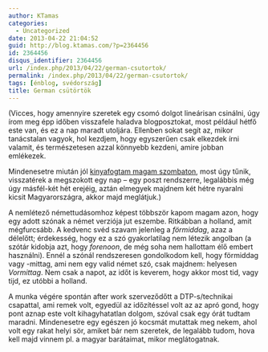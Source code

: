 ```yaml
---
author: KTamas
categories:
  - Uncategorized
date: 2013-04-22 21:04:52
guid: http://blog.ktamas.com/?p=2364456
id: 2364456
disqus_identifier: 2364456
url: /index.php/2013/04/22/german-csutortok/
permalink: /index.php/2013/04/22/german-csutortok/
tags: [énblog, svédország]
title: German csütörtök
---
```


(Vicces, hogy amennyire szeretek egy csomó dolgot lineárisan csinálni, úgy írom meg épp időben visszafele haladva blogposztokat, most például hétfő este van, és ez a nap maradt utoljára. Ellenben sokat segít az, mikor tanácstalan vagyok, hol kezdjem, hogy egyszerűen csak elkezdek írni valamit, és természetesen azzal könnyebb kezdeni, amire jobban emlékezek.

Mindenesetre miután jól [kinyafogtam magam szombaton](http://blog.ktamas.com/index.php/2013/04/20/irrital/), most úgy tűnik, visszatérek a megszokott egy nap &#8211; egy poszt rendszerre, legalábbis még úgy másfél-két hét erejéig, aztán elmegyek majdnem két hétre nyaralni kicsit Magyarországra, akkor majd meglátjuk.)

A nemlétező némettudásomhoz képest többször kapom magam azon, hogy egy adott szónak a német verziója jut eszembe. Ritkábban a holland, amit mégfurcsább. A kedvenc svéd szavam jelenleg a _förmiddag_, azaz a délelőtt; érdekesség, hogy ez a szó gyakorlatilag nem létezik angolban (a szótár kidobja azt, hogy _forenoon_, de még soha nem hallottam élő embert használni). Ennél a szónál rendszeresen gondolkodom kell, hogy förmiddag vagy -mittag, ami nem egy valid német szó, csak majdnem: helyesen _Vormittag_. Nem csak a napot, az időt is keverem, hogy akkor most tid, vagy tijd, ez utóbbi a holland.

A munka végére spontán after work szerveződőtt a DTP-s/technikai csapattal, ami remek volt, egyedül az időzítéssel volt az az apró gond, hogy pont aznap este volt kihagyhatatlan dolgom, szóval csak egy órát tudtam maradni. Mindenesetre egy egészen jó kocsmát mutattak meg nekem, ahol volt egy rakat helyi sör, amiket bár nem szeretek, de legalább tudom, hova kell majd vinnem pl. a magyar barátaimat, mikor meglátogatnak.
